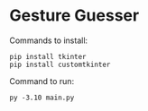 # Gesture Guesser

Commands to install:
```
pip install tkinter
pip install customtkinter
```

Command to run:
```
py -3.10 main.py
```
